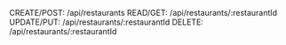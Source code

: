 CREATE/POST: /api/restaurants
READ/GET: /api/restaurants/:restaurantId
UPDATE/PUT: /api/restaurants/:restaurantId
DELETE: /api/restaurants/:restaurantId
